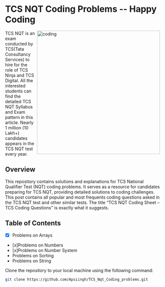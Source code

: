 # TCS NQT Coding Problems -- Happy Coding

<img align="right" alt="coding" width="400" src="https://media0.giphy.com/media/zgduo4kWRRDVK/giphy.gif?cid=ecf05e47o17yca2szg2qnczpohkrko392hos4yinyrrfr46y&ep=v1_gifs_search&rid=giphy.gif&ct=g">

TCS NQT is an exam conducted by TCS(Tata Consultancy Services) to hire for the role of TCS Ninja and TCS Digital. All the interested students can find the detailed TCS NQT Syllabus and Exam pattern in this article. Nearly 1 million (10 Lakh+) candidates appears in the TCS NQT test every year.

## Overview

This repository contains solutions and explanations for TCS National Qualifier Test (NQT) coding problems. It serves as a resource for candidates preparing for TCS NQT, providing detailed solutions to coding challenges.
This post contains all popular and most frequents coding questions asked in the TCS NQT test and other similar tests. The title “TCS NQT Coding Sheet – TCS Coding Questions” is exactly what it suggests. 


## Table of Contents
 -   [x] Problems on Arrays 
 -   [x]Problems on Numbers
 -   [x]Problems on Number System
 - Problems on Sorting
 - Problems on String


Clone the repository to your local machine using the following command:

```bash
git clone https://github.com/Apsiingh/TCS_Nqt_Coding_problems.git

